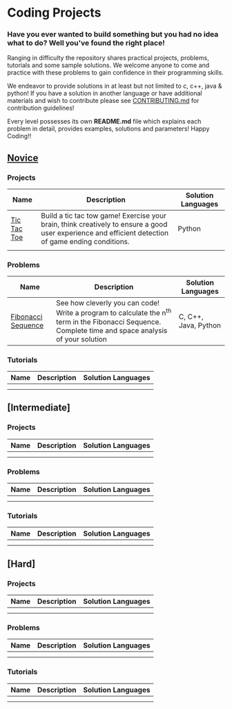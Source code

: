 # Coding Projects

### Have you ever wanted to build something but you had no idea what to do? Well you've found the right place!
Ranging in difficulty the repository shares practical projects, problems, tutorials and some sample solutions. We welcome anyone to come and practice with these problems to gain confidence in their programming skills.

We endeavor to provide solutions in at least but not limited to c, c++, java & python! If you have a solution in another language or have additional materials and wish to contribute please see [CONTRIBUTING.md](CONTRIBUTING.md) for contribution guidelines!

Every level possesses its own **README.md** file which explains each problem in detail, provides examples, solutions and parameters! Happy Coding!!

## [Novice](/Novice/README.md)
### Projects

| Name | Description | Solution Languages |
| --- | --- | --- |
| [Tic Tac Toe](https://github.com/EvelynAdams/Coding-Projects/blob/main/Novice/README.md#Tic-Tac-Toe)  | Build a tic tac tow game! Exercise your brain, think creatively to ensure a good user experience and efficient detection of game ending conditions. | Python |
|  | | |

### Problems

| Name | Description | Solution Languages |
| --- | --- |--- |
| [Fibonacci Sequence](https://github.com/EvelynAdams/Coding-Projects/blob/main/Novice/README.md#fibonacci-sequence) | See how cleverly you can code! Write a program to calculate the n<sup>th</sup> term in the Fibonacci Sequence. Complete time and space analysis of your solution | C, C++, Java, Python |

### Tutorials

| Name | Description | Solution Languages |
| --- | --- | --- |
|  | | |
|  | | |

## [Intermediate]
### Projects

| Name | Description | Solution Languages |
| --- | --- | --- |
|  | | |
|  | | |

### Problems

| Name | Description | Solution Languages |
| --- | --- | --- |
|  | | |
|  | | |

### Tutorials

| Name | Description | Solution Languages |
| --- | --- | --- |
|  | | |
|  | | |


## [Hard]
### Projects

| Name | Description | Solution Languages |
| --- | --- | --- |
|  | | |
|  | | |

### Problems

| Name | Description | Solution Languages |
| --- | --- | --- |
|  | | |
|  | | |

### Tutorials

| Name | Description | Solution Languages |
| --- | --- | --- |
|  | | |
|  | | |
